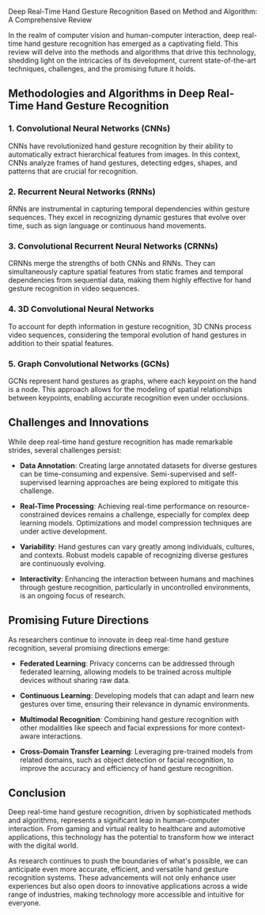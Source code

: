 Deep Real-Time Hand Gesture Recognition Based on Method and Algorithm: A Comprehensive Review

In the realm of computer vision and human-computer interaction, deep real-time hand gesture recognition has emerged as a captivating field. This review will delve into the methods and algorithms that drive this technology, shedding light on the intricacies of its development, current state-of-the-art techniques, challenges, and the promising future it holds.

## Methodologies and Algorithms in Deep Real-Time Hand Gesture Recognition

### 1. **Convolutional Neural Networks (CNNs)**

CNNs have revolutionized hand gesture recognition by their ability to automatically extract hierarchical features from images. In this context, CNNs analyze frames of hand gestures, detecting edges, shapes, and patterns that are crucial for recognition.

### 2. **Recurrent Neural Networks (RNNs)**

RNNs are instrumental in capturing temporal dependencies within gesture sequences. They excel in recognizing dynamic gestures that evolve over time, such as sign language or continuous hand movements.

### 3. **Convolutional Recurrent Neural Networks (CRNNs)**

CRNNs merge the strengths of both CNNs and RNNs. They can simultaneously capture spatial features from static frames and temporal dependencies from sequential data, making them highly effective for hand gesture recognition in video sequences.

### 4. **3D Convolutional Neural Networks**

To account for depth information in gesture recognition, 3D CNNs process video sequences, considering the temporal evolution of hand gestures in addition to their spatial features.

### 5. **Graph Convolutional Networks (GCNs)**

GCNs represent hand gestures as graphs, where each keypoint on the hand is a node. This approach allows for the modeling of spatial relationships between keypoints, enabling accurate recognition even under occlusions.

## Challenges and Innovations

While deep real-time hand gesture recognition has made remarkable strides, several challenges persist:

- **Data Annotation**: Creating large annotated datasets for diverse gestures can be time-consuming and expensive. Semi-supervised and self-supervised learning approaches are being explored to mitigate this challenge.

- **Real-Time Processing**: Achieving real-time performance on resource-constrained devices remains a challenge, especially for complex deep learning models. Optimizations and model compression techniques are under active development.

- **Variability**: Hand gestures can vary greatly among individuals, cultures, and contexts. Robust models capable of recognizing diverse gestures are continuously evolving.

- **Interactivity**: Enhancing the interaction between humans and machines through gesture recognition, particularly in uncontrolled environments, is an ongoing focus of research.

## Promising Future Directions

As researchers continue to innovate in deep real-time hand gesture recognition, several promising directions emerge:

- **Federated Learning**: Privacy concerns can be addressed through federated learning, allowing models to be trained across multiple devices without sharing raw data.

- **Continuous Learning**: Developing models that can adapt and learn new gestures over time, ensuring their relevance in dynamic environments.

- **Multimodal Recognition**: Combining hand gesture recognition with other modalities like speech and facial expressions for more context-aware interactions.

- **Cross-Domain Transfer Learning**: Leveraging pre-trained models from related domains, such as object detection or facial recognition, to improve the accuracy and efficiency of hand gesture recognition.

## Conclusion

Deep real-time hand gesture recognition, driven by sophisticated methods and algorithms, represents a significant leap in human-computer interaction. From gaming and virtual reality to healthcare and automotive applications, this technology has the potential to transform how we interact with the digital world.

As research continues to push the boundaries of what's possible, we can anticipate even more accurate, efficient, and versatile hand gesture recognition systems. These advancements will not only enhance user experiences but also open doors to innovative applications across a wide range of industries, making technology more accessible and intuitive for everyone.
